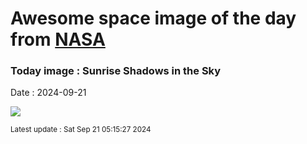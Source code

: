 
# Awesome space image of the day from [NASA](https://api.nasa.gov/)

### Today image : Sunrise Shadows in the Sky
Date : 2024-09-21

![](https://apod.nasa.gov/apod/image/2409/RayosCrepusculares_1024.jpg)

<small>Latest update : Sat Sep 21 05:15:27 2024</small>
        